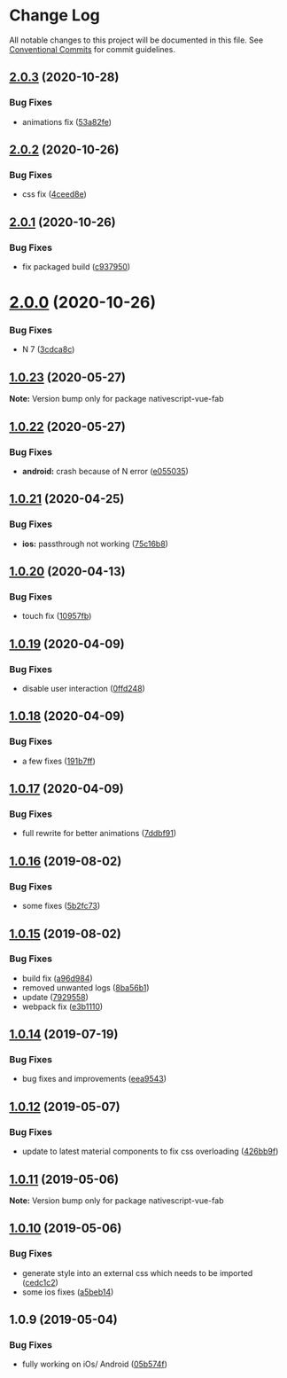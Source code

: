# Change Log

All notable changes to this project will be documented in this file.
See [Conventional Commits](https://conventionalcommits.org) for commit guidelines.

## [2.0.3](https://github.com/Akylas/nativescript-vue-fab/compare/v2.0.2...v2.0.3) (2020-10-28)


### Bug Fixes

* animations fix ([53a82fe](https://github.com/Akylas/nativescript-vue-fab/commit/53a82fe))





## [2.0.2](https://github.com/Akylas/nativescript-vue-fab/compare/v2.0.1...v2.0.2) (2020-10-26)


### Bug Fixes

* css fix ([4ceed8e](https://github.com/Akylas/nativescript-vue-fab/commit/4ceed8e))





## [2.0.1](https://github.com/Akylas/nativescript-vue-fab/compare/v2.0.0...v2.0.1) (2020-10-26)


### Bug Fixes

* fix packaged build ([c937950](https://github.com/Akylas/nativescript-vue-fab/commit/c937950))





# [2.0.0](https://github.com/Akylas/nativescript-vue-fab/compare/v1.0.23...v2.0.0) (2020-10-26)


### Bug Fixes

* N 7 ([3cdca8c](https://github.com/Akylas/nativescript-vue-fab/commit/3cdca8c))





## [1.0.23](https://github.com/Akylas/nativescript-vue-fab/compare/v1.0.22...v1.0.23) (2020-05-27)

**Note:** Version bump only for package nativescript-vue-fab





## [1.0.22](https://github.com/Akylas/nativescript-vue-fab/compare/v1.0.21...v1.0.22) (2020-05-27)


### Bug Fixes

* **android:** crash because of N error ([e055035](https://github.com/Akylas/nativescript-vue-fab/commit/e055035))





## [1.0.21](https://github.com/Akylas/nativescript-vue-fab/compare/v1.0.20...v1.0.21) (2020-04-25)


### Bug Fixes

* **ios:** passthrough not working ([75c16b8](https://github.com/Akylas/nativescript-vue-fab/commit/75c16b8))





## [1.0.20](https://github.com/Akylas/nativescript-vue-fab/compare/v1.0.19...v1.0.20) (2020-04-13)


### Bug Fixes

* touch fix ([10957fb](https://github.com/Akylas/nativescript-vue-fab/commit/10957fb))





## [1.0.19](https://github.com/Akylas/nativescript-vue-fab/compare/v1.0.18...v1.0.19) (2020-04-09)


### Bug Fixes

* disable user interaction ([0ffd248](https://github.com/Akylas/nativescript-vue-fab/commit/0ffd248))





## [1.0.18](https://github.com/Akylas/nativescript-vue-fab/compare/v1.0.17...v1.0.18) (2020-04-09)


### Bug Fixes

* a few fixes ([191b7ff](https://github.com/Akylas/nativescript-vue-fab/commit/191b7ff))





## [1.0.17](https://github.com/Akylas/nativescript-vue-fab/compare/v1.0.16...v1.0.17) (2020-04-09)


### Bug Fixes

* full rewrite for better animations ([7ddbf91](https://github.com/Akylas/nativescript-vue-fab/commit/7ddbf91))





## [1.0.16](https://github.com/Akylas/nativescript-vue-fab/compare/v1.0.15...v1.0.16) (2019-08-02)


### Bug Fixes

* some fixes ([5b2fc73](https://github.com/Akylas/nativescript-vue-fab/commit/5b2fc73))





## [1.0.15](https://github.com/Akylas/nativescript-vue-fab/compare/v1.0.14...v1.0.15) (2019-08-02)


### Bug Fixes

* build fix ([a96d984](https://github.com/Akylas/nativescript-vue-fab/commit/a96d984))
* removed unwanted logs ([8ba56b1](https://github.com/Akylas/nativescript-vue-fab/commit/8ba56b1))
* update ([7929558](https://github.com/Akylas/nativescript-vue-fab/commit/7929558))
* webpack fix ([e3b1110](https://github.com/Akylas/nativescript-vue-fab/commit/e3b1110))





## [1.0.14](https://github.com/Akylas/nativescript-vue-fab/compare/v1.0.12...v1.0.14) (2019-07-19)


### Bug Fixes

* bug fixes and improvements ([eea9543](https://github.com/Akylas/nativescript-vue-fab/commit/eea9543))





## [1.0.12](https://github.com/Akylas/nativescript-vue-fab/compare/v1.0.11...v1.0.12) (2019-05-07)


### Bug Fixes

* update to latest material components to fix css overloading ([426bb9f](https://github.com/Akylas/nativescript-vue-fab/commit/426bb9f))





## [1.0.11](https://github.com/Akylas/nativescript-vue-fab/compare/v1.0.10...v1.0.11) (2019-05-06)

**Note:** Version bump only for package nativescript-vue-fab





## [1.0.10](https://github.com/Akylas/nativescript-vue-fab/compare/v1.0.9...v1.0.10) (2019-05-06)


### Bug Fixes

* generate style into an external css which needs to be imported ([cedc1c2](https://github.com/Akylas/nativescript-vue-fab/commit/cedc1c2))
* some ios fixes ([a5beb14](https://github.com/Akylas/nativescript-vue-fab/commit/a5beb14))





## 1.0.9 (2019-05-04)


### Bug Fixes

* fully working on iOs/ Android ([05b574f](https://github.com/Akylas/nativescript-vue-fab/commit/05b574f))
